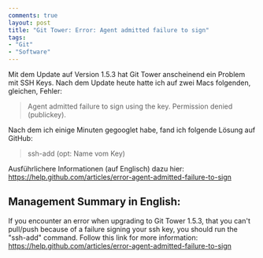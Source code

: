 ```yaml
---
comments: true
layout: post
title: "Git Tower: Error: Agent admitted failure to sign"
tags:
- "Git"
- "Software"
---
```

Mit dem Update auf Version 1.5.3 hat Git Tower anscheinend ein Problem mit SSH Keys. Nach dem Update heute hatte ich auf zwei Macs folgenden, gleichen, Fehler:

> Agent admitted failure to sign using the key.
> Permission denied (publickey).

Nach dem ich einige Minuten gegooglet habe, fand ich folgende Lösung auf GitHub:

> ssh-add (opt: Name vom Key)

Ausführlichere Informationen (auf Englisch) dazu hier:
https://help.github.com/articles/error-agent-admitted-failure-to-sign

## Management Summary in English:

If you encounter an error when upgrading to Git Tower 1.5.3, that you can't pull/push because of a failure signing your ssh key, you should run the "ssh-add" command. Follow this link for more information:
https://help.github.com/articles/error-agent-admitted-failure-to-sign
